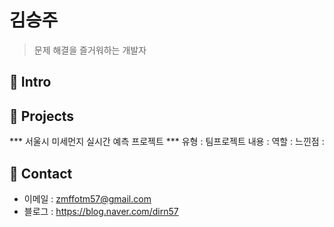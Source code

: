 # 김승주
> 문제 해결을 즐거워하는 개발자

## :pushpin: Intro

## :pushpin: Projects
*** 서울시 미세먼지 실시간 예측 프로젝트 ***
유형 : 팀프로젝트
내용 : 
역할 :
느낀점 : 
## :pushpin: Contact
- 이메일 : zmffotm57@gmail.com
- 블로그 : https://blog.naver.com/dirn57 

